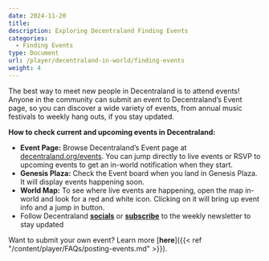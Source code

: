 ```yaml
---
date: 2024-11-20
title: 
description: Exploring Decentraland Finding Events
categories:
  - Finding Events
type: Document
url: /player/decentraland-in-world/finding-events
weight: 4
---
```



The best way to meet new people in Decentraland is to attend events! Anyone in the community can submit an event to Decentraland’s Event page, so you can discover a wide variety of events, from annual music festivals to weekly hang outs, if you stay updated.

**How to check current and upcoming events in Decentraland:**

- **Event Page:** Browse Decentraland’s Event page at [decentraland.org/events](http://decentraland.org/events). You can jump directly to live events or RSVP to upcoming events to get an in-world notification when they start.
- **Genesis Plaza:** Check the Event board when you land in Genesis Plaza. It will display events happening soon.
- **World Map:** To see where live events are happening, open the map in-world and look for a red and white icon. Clicking on it will bring up event info and a jump in button.
- Follow Decentraland [**socials**](https://twitter.com/decentraland) or [**subscribe**](https://decentraland.beehiiv.com/subscribe) to the weekly newsletter to stay updated

Want to submit your own event? Learn more [**here**]({{< ref "/content/player/FAQs/posting-events.md" >}}).


